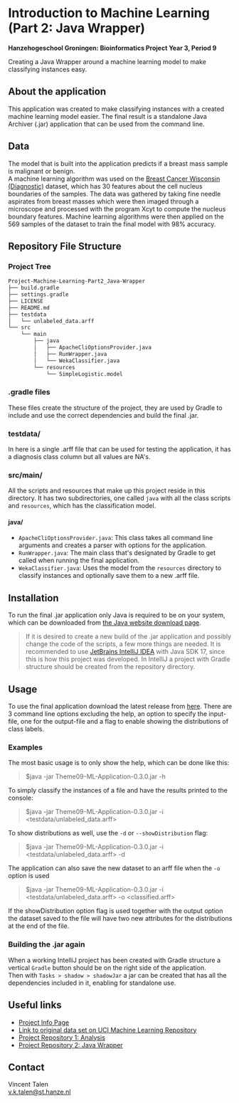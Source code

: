 # Introduction to Machine Learning (Part 2: Java Wrapper)
**Hanzehogeschool Groningen: Bioinformatics Project Year 3, Period 9**

Creating a Java Wrapper around a machine learning model to make classifying instances easy.

## About the application
This application was created to make classifying instances with a created machine learning model easier.
The final result is a standalone Java Archiver (.jar) application that can be used from the command line.


## Data
The model that is built into the application predicts if a breast mass sample is malignant or benign.  
A machine learning algorithm was used on the [Breast Cancer Wisconsin (Diagnostic)](https://archive.ics.uci.edu/ml/datasets/Breast+Cancer+Wisconsin+%28Diagnostic%29) dataset, which has 30 features about the cell nucleus boundaries of the samples. 
The data was gathered by taking fine needle aspirates from breast masses which were then imaged through a microscope and processed with the program Xcyt to compute the nucleus boundary features. 
Machine learning algorithms were then applied on the 569 samples of the dataset to train the final model with 98% accuracy.


## Repository File Structure
### Project Tree
```bash
Project-Machine-Learning-Part2_Java-Wrapper
├── build.gradle
├── settings.gradle
├── LICENSE
├── README.md
├── testdata
│   └── unlabeled_data.arff
└── src
    └── main
        ├── java
        │   ├── ApacheCliOptionsProvider.java
        │   ├── RunWrapper.java
        │   └── WekaClassifier.java
        └── resources
            └── SimpleLogistic.model
```

### .gradle files
These files create the structure of the project, they are used by Gradle to include and use the correct dependencies and build the final .jar.

### testdata/
In here is a single .arff file that can be used for testing the application, it has a diagnosis class column but all values are NA's.

### src/main/
All the scripts and resources that make up this project reside in this directory. 
It has two subdirectories, one called `java` with all the class scripts and `resources`, which has the classification model.  

#### java/
  - `ApacheCliOptionsProvider.java`: This class takes all command line arguments and creates a parser with options for the application. 
  - `RunWrapper.java`: The main class that's designated by Gradle to get called when running the final application.
  - `WekaClassifier.java`: Uses the model from the `resources` directory to classify instances and optionally save them to a new .arff file.


## Installation
To run the final .jar application only Java is required to be on your system, which can be downloaded from [the Java website download page](https://www.java.com/en/download/).

> If it is desired to create a new build of the .jar application and possibly change the code of the scripts, a few more things are needed. 
It is recommended to use [JetBrains IntelliJ IDEA](https://www.jetbrains.com/idea/) with Java SDK 17, since this is how this project was developed. 
In IntelliJ a project with Gradle structure should be created from the repository directory.  


## Usage
To use the final application download the latest release from [here](https://github.com/Vincent-Talen/Project-Machine-Learning-Part2_Java-Wrapper/releases).
There are 3 command line options excluding the help, an option to specify the input-file, one for the output-file and a flag to enable showing the distributions of class labels.

### Examples
The most basic usage is to only show the help, which can be done like this:
> $java -jar Theme09-ML-Application-0.3.0.jar -h

To simply classify the instances of a file and have the results printed to the console:
> $java -jar Theme09-ML-Application-0.3.0.jar -i <testdata/unlabeled_data.arff>

To show distributions as well, use the `-d` or `--showDistribution` flag:
> $java -jar Theme09-ML-Application-0.3.0.jar -i <testdata/unlabeled_data.arff> -d

The application can also save the new dataset to an arff file when the `-o` option is used
> $java -jar Theme09-ML-Application-0.3.0.jar -i <testdata/unlabeled_data.arff> -o <classified.arff>

If the showDistribution option flag is used together with the output option the dataset saved to the file will have two new attributes for the distributions at the end of the file.

### Building the .jar again
When a working IntelliJ project has been created with Gradle structure a vertical `Gradle` button should be on the right side of the application.  
Then with `Tasks > shadow > shadowJar` a jar can be created that has all the dependencies included in it, enabling for standalone use.


## Useful links
* [Project Info Page](https://michielnoback.github.io/bincourses/data_mining_project.html)
* [Link to original data set on UCI Machine Learning Repository](https://archive.ics.uci.edu/ml/datasets/Breast+Cancer+Wisconsin+%28Diagnostic%29)
* [Project Repository 1: Analysis](https://github.com/Vincent-Talen/Project-Machine-Learning-Part1_Analysis)
* [Project Repository 2: Java Wrapper](https://github.com/Vincent-Talen/Project-Machine-Learning-Part2_Java-Wrapper)


## Contact
Vincent Talen  
v.k.talen@st.hanze.nl